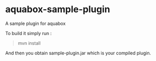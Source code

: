 # aquabox-sample-plugin
A sample plugin for aquabox

To build it simply run :
> mvn install

And then you obtain sample-plugin.jar which is your compiled plugin.

